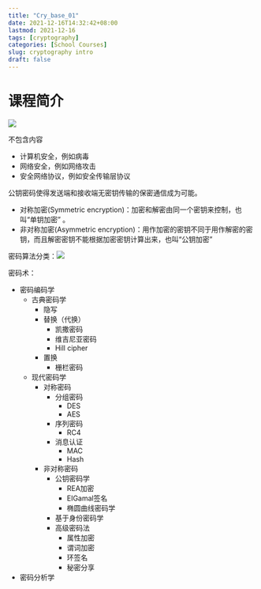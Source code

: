 ```yaml
---
title: "Cry_base_01"
date: 2021-12-16T14:32:42+08:00
lastmod: 2021-12-16
tags: [cryptography]
categories: [School Courses]
slug: cryptography intro
draft: false
---
```

# 课程简介
![](https://raw.githubusercontent.com/QizhengZou/Drawing_bed/main/20211216143711.png)

不包含内容
- 计算机安全，例如病毒
- 网络安全，例如网络攻击
- 安全网络协议，例如安全传输层协议

公钥密码使得发送端和接收端无密钥传输的保密通信成为可能。

- 对称加密(Symmetric encryption)：加密和解密由同一个密钥来控制，也叫“单钥加密” 。
- 非对称加密(Asymmetric encryption)：用作加密的密钥不同于用作解密的密钥，而且解密密钥不能根据加密密钥计算出来，也叫“公钥加密”

密码算法分类：![](https://raw.githubusercontent.com/QizhengZou/Drawing_bed/main/20211216144246.png)

密码术：
- 密码编码学
    - 古典密码学
        - 隐写
        - 替换（代换）
            - 凯撒密码
            - 维吉尼亚密码
            - Hill cipher
        - 置换
            - 栅栏密码
    - 现代密码学
        - 对称密码
            - 分组密码
                - DES
                - AES
            - 序列密码
                - RC4
            - 消息认证
                - MAC
                - Hash
        - 非对称密码
            - 公钥密码学
                - REA加密
                - EIGamal签名
                - 椭圆曲线密码学
            - 基于身份密码学
            - 高级密码法
                - 属性加密
                - 谓词加密
                - 环签名
                - 秘密分享
- 密码分析学
